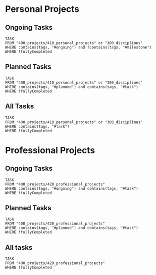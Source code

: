 # Personal Projects
## Ongoing Tasks
```dataview
TASK
FROM "400_projects/410_personal_projects" or "300_disciplines"
WHERE contains(tags, "#ongoing") and !contains(tags, "#milestone")
WHERE !fullyCompleted
```
## Planned Tasks
```dataview
TASK
FROM "400_projects/410_personal_projects" or "300_disciplines"
WHERE contains(tags, "#planned") and contains(tags, "#task")
WHERE !fullyCompleted
```

## All Tasks
```dataview
TASK
FROM "400_projects/410_personal_projects" or "300_disciplines"
WHERE contains(tags, "#task")
WHERE !fullyCompleted
```

# Professional Projects
## Ongoing Tasks
```dataview
TASK
FROM "400_projects/420_professional_projects"
WHERE contains(tags, "#ongoing") and contains(tags, "#task")
WHERE !fullyCompleted
```

## Planned Tasks
```dataview
TASK
FROM "400_projects/420_professional_projects"
WHERE contains(tags, "#planned") and contains(tags, "#task")
WHERE !fullyCompleted
```
## All tasks
```dataview
TASK
FROM "400_projects/420_professional_projects"
WHERE !fullyCompleted
```